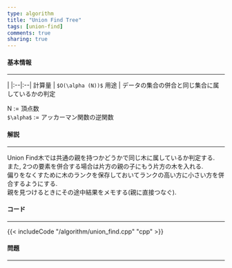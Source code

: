 ```yaml
---
type: algorithm
title: "Union Find Tree"
tags: [union-find]
comments: true
sharing: true
---
```


#### 基本情報
  
***

 | 
|:--|:--|
計算量 | `$O(\alpha (N))$`
用途 | データの集合の併合と同じ集合に属しているかの判定
  
N := 頂点数  
`$\alpha$` := アッカーマン関数の逆関数
  
#### 解説

***

Union Find木では共通の親を持つかどうかで同じ木に属しているか判定する.  
また, 2つの要素を併合する場合は片方の親の子にもう片方の木を入れる.  
偏りをなくすために木のランクを保存しておいてランクの高い方に小さい方を併合するようにする.  
親を見つけるときにその途中結果をメモする(親に直接つなぐ).

#### コード

***

{{< includeCode "/algorithm/union_find.cpp" "cpp" >}}


#### 問題

***  
